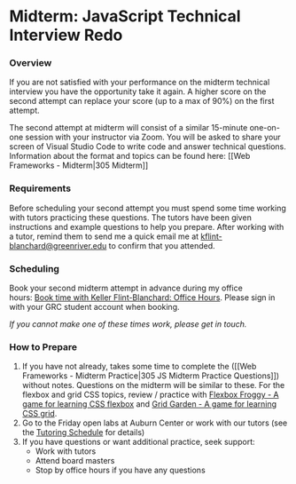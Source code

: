 # Midterm: JavaScript Technical Interview Redo

### Overview
If you are not satisfied with your performance on the midterm technical interview you have the opportunity take it again. A higher score on the second attempt can replace your score (up to a max of 90%) on the first attempt.

The second attempt at midterm will consist of a similar 15-minute one-on-one session with your instructor via Zoom. You will be asked to share your screen of Visual Studio Code to write code and answer technical questions. Information about the format and topics can be found here: [[Web Frameworks - Midterm|305 Midterm]]

### Requirements
Before scheduling your second attempt you must spend some time working with tutors practicing these questions. The tutors have been given instructions and example questions to help you prepare. After working with a tutor, remind them to send me a quick email me at kflint-blanchard@greenriver.edu to confirm that you attended.
### Scheduling
Book your second midterm attempt in advance during my office hours: [Book time with Keller Flint-Blanchard: Office Hours](https://outlook.office.com/bookwithme/user/cea5ca32f4144d5da65db8176793e9e8@greenriver.edu/meetingtype/iI_7uAs97EmpBaRiK_wfqw2?anonymous&ep=mcard). Please sign in with your GRC student account when booking. 

*If you cannot make one of these times work, please get in touch.*

### How to Prepare
1. If you have not already, takes some time to complete the ([[Web Frameworks - Midterm Practice|305 JS Midterm Practice Questions]]) without notes. Questions on the midterm will be similar to these. For the flexbox and grid CSS topics, review / practice with [Flexbox Froggy - A game for learning CSS flexbox](https://flexboxfroggy.com/) and [Grid Garden - A game for learning CSS grid](https://cssgridgarden.com/).
2. Go to the Friday open labs at Auburn Center or work with our tutors (see the [Tutoring Schedule](https://egator.greenriver.edu/courses/2493988/pages/tutoring-schedule?module_item_id=85598895) for details) 
3. If you have questions or want additional practice, seek support:
	- Work with tutors
	- Attend board masters
	- Stop by office hours if you have any questions